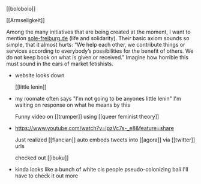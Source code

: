 [[bolobolo]]

[[Armseligkeit]]

Among the many initiatives that are being created at the moment, I want to mention [sole-freiburg.de](http://sole-freiburg.de) (life and solidarity). Their basic axiom sounds so simple, that it almost hurts: “We help each other, we contribute things or services according to everybody’s possibilities for the benefit of others. We do not keep book on what is given or received.” Imagine how horrible this must sound in the ears of market fetishists.

- website looks down
  
  [[little lenin]]
- my roomate often says "I'm not going to be anyones little lenin" I'm waiting on response on what he means by this
  
  Funny video on [[trumper]] using [[queer feminist theory]]
- https://www.youtube.com/watch?v=lpzVc7s-_e8&feature=share
  
  Just realized [[flancian]] auto embeds tweets into [[agora]] via [[twitter]] urls
  
  checked out [[ibuku]]
- kinda looks like a bunch of white cis people pseudo-colonizing bali I'll have to check it out more